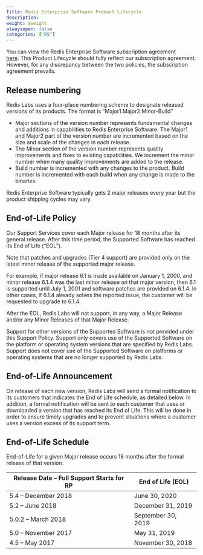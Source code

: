 ```yaml
---
Title: Redis Enterprise Software Product Lifecycle
description: 
weight: $weight
alwaysopen: false
categories: ["RS"]
---
```

You can view the Redis Enterprise Software subscription agreement
[here](https://redislabs.com/company/terms-of-use#software). This Product Lifecycle should fully reflect our subscription agreement. However, for any discrepancy between the two policies, the subscription agreement prevails.

## Release numbering

Redis Labs uses a four-place numbering scheme to designate released versions of its products. The format is “Major1.Major2.Minor-Build”

- Major sections of the version number represents fundamental changes and additions in
    capabilities to Redis  Enterprise Software. The Major1 and Major2 part of the
    version number are incremented based on the size and scale of the changes in each
    release.
- The Minor section of the version number represents quality improvements and fixes to
    existing capabilities. We increment the minor number when many quality improvements
    are added to the release.
- Build number is incremented with any changes to the product. Build number is
    incremented with each build when any change is made to the binaries.

Redis Enterprise Software typically gets 2 major releases every year but the product shipping cycles may vary.

## End-of-Life Policy

Our Support Services cover each Major release for 18 months after its general release. After this time period, the Supported Software has reached its End of Life (“EOL”).

Note that patches and upgrades (Tier 4 support) are provided only on the latest minor
release of the supported major release.

For example, if major release 6.1 is made available on January 1, 2000, and minor
release 6.1.4 was the last minor release on that major version, then 6.1  is supported
until July 1, 2001 and  software patches are provided on 6.1.4. In other cases, if
6.1.4 already solves the reported issue, the customer will be requested to upgrade to
6.1.4

After the EOL, Redis Labs will not support, in any way, a Major Release and/or any
Minor Releases of that Major Release. 

Support for other versions of the Supported Software is not provided under this Support
Policy. Support only covers use of the Supported Software on the platform or operating
system versions that are specified by Redis Labs. Support does not cover use of the
Supported Software on platforms or operating systems that are no longer supported by
Redis Labs.

## End-of-Life Announcement

On release of each new version, Redis Labs will send a formal notification to its
customers that indicates the End of Life schedule, as detailed below. In addition, a
formal notification will be sent to each customer that uses or downloaded a version
that has reached its End of Life. This will be done in order to ensure timely upgrades
and to prevent situations where a customer uses a version excess of its support term.

## End-of-Life Schedule

End-of-Life for a given Major release occurs 18 months after the formal release of
that version.

| Release Date – Full Support Starts for RP | End of Life (EOL)  |
| ----------------------------------------- | ------------------ |
| 5.4 – December 2018                       | June 30, 2020      |
| 5.2 – June 2018                           | December 31, 2019  |
| 5.0.2 – March 2018                        | September 30, 2019 |
| 5.0 – November 2017                       | May 31, 2019       |
| 4.5 – May 2017                            | November 30, 2018  |
